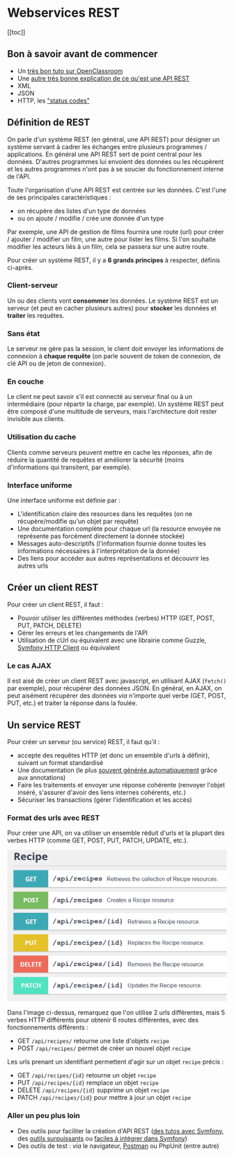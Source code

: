 # Webservices REST

[[toc]]

## Bon à savoir avant de commencer

- Un [très bon tuto sur OpenClassroom](https://openclassrooms.com/fr/courses/6573181-adoptez-les-api-rest-pour-vos-projets-web)
- Une [autre très bonne explication de ce qu'est une API REST](https://code-garage.fr/blog/qu-est-ce-qu-une-api-rest/)
- XML
- JSON
- HTTP, les ["status codes"](https://restfulapi.net/http-status-codes/)


## Définition de REST

On parle d'un système REST (en général, une API REST) pour désigner un système servant à cadrer les échanges entre plusieurs programmes / applications. En général une API REST sert de point central pour les données. D'autres programmes lui envoient des données ou les récupèrent et les autres programmes n'ont pas à se soucier du fonctionnement interne de l'API.

Toute l'organisation d'une API REST est centrée sur les données. C'est l'une de ses principales caractéristiques : 
- on récupère des listes d'un type de données 
- ou on ajoute / modifie / crée une donnée d'un type

Par exemple, une API de gestion de films fournira une route (url) pour créer / ajouter / modifier un film, une autre pour lister les films. Si l'on souhaite modifier les acteurs liés à un film, cela se passera sur une autre route.

Pour créer un système REST, il y a **6 grands principes** à respecter, définis ci-après.

### Client-serveur

Un ou des clients vont **consommer** les données. Le système REST est un serveur (et peut en cacher plusieurs autres) pour **stocker** les données et **traiter** les requêtes.

### Sans état

Le serveur ne gère pas la session, le client doit envoyer les informations de connexion à **chaque requête** (on parle souvent de token de connexion, de clé API ou de jeton de connexion).

### En couche 

Le client ne peut savoir s'il est connecté au serveur final ou à un intermédiaire (pour répartir la charge, par exemple). Un système REST peut être composé d'une multitude de serveurs, mais l'architecture doit rester invisible aux clients.

### Utilisation du cache

Clients comme serveurs peuvent mettre en cache les réponses, afin de réduire la quantité de requêtes et améliorer la sécurité (moins d'informations qui transitent, par exemple).

### Interface uniforme

Une interface uniforme est définie par :
- L'identification claire des resources dans les requêtes (on ne récupère/modifie qu'un objet par requête)
- Une documentation complète pour chaque url (la resource envoyée ne représente pas forcément directement la donnée stockée)
- Messages auto-descriptifs (l'information fournie donne toutes les informations nécessaires à l'interprétation de la donnée)
- Des liens pour accéder aux autres représentations et découvrir les autres urls


## Créer un client REST

Pour créer un client REST, il faut :
- Pouvoir utiliser les différentes méthodes (verbes) HTTP (GET, POST, PUT, PATCH, DELETE)
- Gérer les erreurs et les changements de l'API
- Utilisation de cUrl ou équivalent avec une librairie comme Guzzle, [Symfony HTTP Client](https://symfony.com/doc/current/http_client.html) ou équivalent

### Le cas AJAX

Il est aisé de créer un client REST avec javascript, en utilisant AJAX (`fetch()` par exemple), pour récupérer des données JSON.
En général, en AJAX, on peut aisément récupérer des données *via* n'importe quel verbe (GET, POST, PUT, etc.) et traiter la réponse dans la foulée.


## Un service REST

Pour créer un serveur (ou service) REST, il faut qu'il : 
- accepte des requêtes HTTP (et donc un ensemble d'urls à définir), suivant un format standardisé
- Une documentation (le plus [souvent générée automatiquement](https://symfony.com/doc/current/bundles/NelmioApiDocBundle/index.html) grâce aux annotations)
- Faire les traitements et envoyer une réponse cohérente (renvoyer l'objet inséré, s'assurer d'avoir des liens internes cohérents, etc.)
- Sécuriser les transactions (gérer l'identification et les accès)

### Format des urls avec REST

Pour créer une API, on va utiliser un ensemble réduit d'urls et la plupart des verbes HTTP (comme GET, POST, PUT, PATCH, UPDATE, etc.).

![Exemple d'un ensemble de routes REST, avec ApiPlatform (Swagger UI)](./img/rest_example.png)

Dans l'image ci-dessus, remarquez que l'on utilise 2 urls différentes, mais 5 verbes HTTP différents pour obtenir 6 routes différentes, avec des fonctionnements différents :
- GET `/api/recipes/` retourne une liste d'objets `recipe`
- POST `/api/recipes/` permet de créer un nouvel objet `recipe`

Les urls prenant un identifiant permettent d'agir sur un objet `recipe` précis :
- GET `/api/recipes/{id}` retourne un objet `recipe`
- PUT `/api/recipes/{id}` remplace un objet `recipe`
- DELETE `/api/recipes/{id}` supprime un objet `recipe`
- PATCH `/api/recipes/{id}` pour mettre à jour un objet `recipe`

### Aller un peu plus loin

- Des outils pour faciliter la création d'API REST ([des tutos avec Symfony](https://openclassrooms.com/fr/courses/4087036-construisez-une-api-rest-avec-symfony), des [outils surpuissants](https://api-platform.com/) ou [faciles à intégrer dans Symfony](https://github.com/FriendsOfSymfony/FOSRestBundle))
- Des outils de test : *via* le navigateur, [Postman](https://www.postman.com/downloads/) ou PhpUnit (entre autre)
